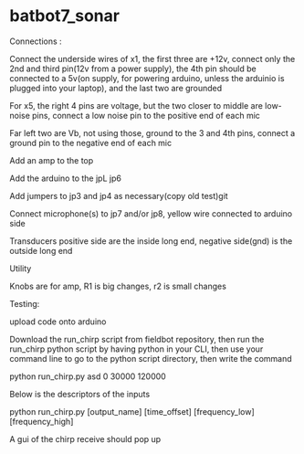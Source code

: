 # batbot7_sonar

Connections : 

Connect the underside wires of x1, the first three are +12v, connect only the 2nd and third pin(12v from a power supply), the 4th pin should be connected to a 5v(on supply, for powering arduino, unless the arduinio is plugged into your laptop), and the last two are grounded  

For x5, the right 4 pins are voltage, but the two closer to middle are low-noise pins, connect a low noise pin to the positive end of each mic 

Far left two are Vb, not using those, ground to the 3 and 4th pins, connect a ground pin to the negative end of each mic 

Add an amp to the top 

Add the arduino to the jpL jp6 

Add jumpers to jp3 and jp4 as necessary(copy old test)git 

Connect microphone(s) to jp7 and/or jp8, yellow wire connected to arduino side 

Transducers positive side are the inside long end, negative side(gnd) is the outside long end 

 

Utility 

Knobs are for amp, R1 is big changes, r2 is small changes 

 

 

Testing: 

upload code onto arduino  

Download the run_chirp script from fieldbot repository, then run the run_chirp python script by having python in your CLI, then use your command line to go to the python script directory, then write the command  

python run_chirp.py asd 0 30000 120000 

 

Below is the descriptors of the inputs 

python run_chirp.py [output_name] [time_offset] [frequency_low] [frequency_high] 

 

A gui of the chirp receive should pop up 